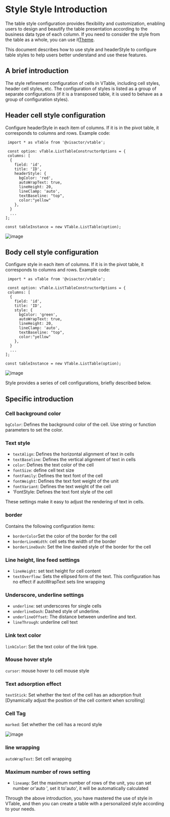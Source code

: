 # Style Style Introduction

The table style configuration provides flexibility and customization, enabling users to design and beautify the table presentation according to the business data type of each column. If you need to consider the style from the table as a whole, you can use it[Theme](../../guide/theme_and_style/theme).

This document describes how to use style and headerStyle to configure table styles to help users better understand and use these features.

## A brief introduction

The style refinement configuration of cells in VTable, including cell styles, header cell styles, etc. The configuration of styles is listed as a group of separate configurations (if it is a transposed table, it is used to behave as a group of configuration styles).

## Header cell style configuration

Configure headerStyle in each item of columns. If it is in the pivot table, it corresponds to columns and rows. Example code:

     import * as vTable from '@visactor/vtable';

     const option: vTable.ListTableConstructorOptions = {
     columns: [
      {
        field: 'id',
        title: 'ID',
        headerStyle: {
          bgColor: 'red',
          autoWrapText: true,
          lineHeight: 20,
          lineClamp: 'auto',
          textBaseline: "top",
          color:"yellow"
        },
      }
      ...
    ];

    const tableInstance = new VTable.ListTable(option);

![image](https://lf9-dp-fe-cms-tos.byteorg.com/obj/bit-cloud/0a2e223bdcd7410c08f6a6a0b.png)

## Body cell style configuration

Configure style in each item of columns. If it is in the pivot table, it corresponds to columns and rows. Example code:

     import * as vTable from '@visactor/vtable';

     const option: vTable.ListTableConstructorOptions = {
     columns: [
      {
        field: 'id',
        title: 'ID',
        style: {
          bgColor: 'green',
          autoWrapText: true,
          lineHeight: 20,
          lineClamp: 'auto',
          textBaseline: "top",
          color:"yellow"
        },
      }
      ...
    ];

    const tableInstance = new VTable.ListTable(option);

![image](https://lf9-dp-fe-cms-tos.byteorg.com/obj/bit-cloud/a2c7623458257d15626270908.png)

Style provides a series of cell configurations, briefly described below.

## Specific introduction

### Cell background color

`bgColor`: Defines the background color of the cell. Use string or function parameters to set the color.

### Text style

- `textAlign`: Defines the horizontal alignment of text in cells
- `textBaseline`: Defines the vertical alignment of text in cells
- `color`: Defines the text color of the cell
- `fontSize`: define cell text size
- `fontFamily`: Defines the text font of the cell
- `fontWeight`: Defines the text font weight of the unit
- `fontVariant`: Defines the text weight of the cell
- 'FontStyle: Defines the text font style of the cell

These settings make it easy to adjust the rendering of text in cells.

### border

Contains the following configuration items:

- `borderColor`Set the color of the border for the cell
- `borderLineWidth`: cell sets the width of the border
- `borderLineDash`: Set the line dashed style of the border for the cell

### Line height, line feed settings

- `lineHeight`: set text height for cell content
- `textOverflow`: Sets the ellipsed form of the text. This configuration has no effect if autoWrapText sets line wrapping

### Underscore, underline settings

- `underline`: set underscores for single cells
- `underlineDash`: Dashed style of underline.
- `underlineOffset`: The distance between underline and text.
- `lineThrough`: underline cell text

### Link text color

`linkColor`: Set the text color of the link type.

### Mouse hover style

`cursor`: mouse hover to cell mouse style

### Text adsorption effect

`textStick`: Set whether the text of the cell has an adsorption fruit \[Dynamically adjust the position of the cell content when scrolling]

### Cell Tag

`marked`: Set whether the cell has a record style

![image](https://lf9-dp-fe-cms-tos.byteorg.com/obj/bit-cloud/VTable/guide/cell-marked.jpeg)

### line wrapping

`autoWrapText`: Set cell wrapping

### Maximum number of rows setting

- `lineamp`: Set the maximum number of rows of the unit, you can set number or'auto ', set it to'auto', it will be automatically calculated

Through the above introduction, you have mastered the use of style in VTable, and then you can create a table with a personalized style according to your needs.
